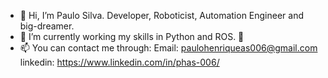 - 👋 Hi, I’m Paulo Silva. Developer, Roboticist, Automation Engineer and big-dreamer.
- 🌱 I’m currently working my skills in Python and ROS. 🔼
- 📫 You can contact me through:
Email: paulohenriqueas006@gmail.com
linkedin: https://www.linkedin.com/in/phas-006/

<!---
Paulo-HAS/Paulo-HAS is a ✨ special ✨ repository because its `README.md` (this file) appears on your GitHub profile.
You can click the Preview link to take a look at your changes.
--->
